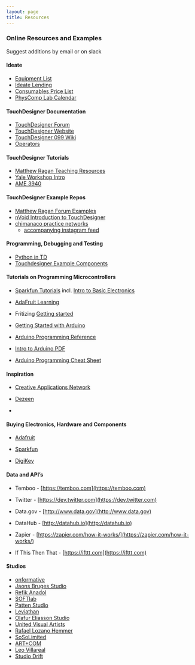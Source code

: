 ```yaml
---
layout: page
title: Resources
---
```


### Online Resources and Examples

Suggest additions by email or on slack

#### Ideate

- [Equipment List](https://resources.ideate.cmu.edu/equipment/)
- [Ideate Lending](https://resources.ideate.cmu.edu/lending/)
- [Consumables Price List](https://resources.ideate.cmu.edu/lending/price-list/)
- [PhysComp Lab Calendar](https://resources.ideate.cmu.edu/reservations/week.php?year=2018&month=8&day=27&area=6)

#### TouchDesigner Documentation

- [TouchDesigner Forum](https://www.derivative.ca/Forum/)
- [TouchDesigner Website](https://www.derivative.ca/)
- [TouchDesigner 099 Wiki](https://docs.derivative.ca/Main_Page)
- [Operators](https://docs.derivative.ca/Operator)

#### TouchDesigner Tutorials

- [Matthew Ragan Teaching Resources](https://matthewragan.com/teaching-resources/touchdesigner/)
- [Yale Workshop Intro](https://matthewragan.com/touchdesigner-workshop-yale-2017/)
- [AME 3940](https://matthewragan.com/teaching-resources/touchdesigner/ame-394-compositional-and-computational-principles-for-media-arts/)

#### TouchDesigner Example Repos

- [Matthew Ragan Forum Examples](https://github.com/raganmd/td_fb_forum_examples)
- [nVoid Introduction to TouchDesigner](https://github.com/nVoid/Introduction-to-touchdesigner)
- [chimanaco practice networks](https://github.com/chimanaco/touchdesigner-practice)
  - [accompanying instagram feed](https://www.instagram.com/chimanaco/)

#### Programming, Debugging and Testing

- [Python in TD](http://www.derivative.ca/wiki088/index.php?title=Introduction_to_Python_Tutorial#Importing_Modules)
- [Touchdesigner Example Components](http://www.derivative.ca/Forum/viewforum.php?f=22)

#### Tutorials on Programming Microcontrollers

- [Sparkfun Tutorials](https://learn.sparkfun.com/tutorials) incl. [Intro to Basic Electronics](https://learn.sparkfun.com/resources/3)

- [AdaFruit Learning](https://learn.adafruit.com)

- Fritizing [Getting started](http://fritzing.org/learning/)

- [Getting Started with Arduino](http://arduino.cc/en/Guide/HomePage)

- [Arduino Programming Reference](http://arduino.cc/en/Reference/HomePage)

- [Intro to Arduino PDF](https://cdn.sparkfun.com/assets/3/9/d/9/e/Intro_to_Arduino_-_v30_1.pdf)

- [Arduino Programming Cheat Sheet](https://cdn.sparkfun.com/assets/f/4/9/2/2/Arduino_Cheat_Sheet-11-12-13.pdf)

#### Inspiration

- [Creative Applications Network](http://www.creativeapplications.net/)

- [Dezeen](https://www.dezeen.com/)

-

#### Buying Electronics, Hardware and Components

- [Adafruit](https://www.adafruit.com)

- [Sparkfun](https://www.sparkfun.com)

- [DigiKey](http://www.digikey.com/)

#### Data and API’s

- Temboo - [https://temboo.com](https://temboo.com)

- Twitter - [https://dev.twitter.com](https://dev.twitter.com)

- Data.gov - [http://www.data.gov](http://www.data.gov)

- DataHub - [http://datahub.io](http://datahub.io)

- Zapier - [https://zapier.com/how-it-works/](https://zapier.com/how-it-works/)

- If This Then That - [https://ifttt.com](https://ifttt.com)

#### Studios

- [onformative](https://onformative.com/work)
- [Jaons Bruges Studio](http://www.jasonbruges.com/art/)
- [Refik Anadol](http://refikanadol.com/)
- [SOFTlab](https://softlabnyc.com/)
- [Patten Studio](http://www.pattenstudio.com/)
- [Leviathan](http://www.lvthn.com/work/)
- [Olafur Eliasson Studio](http://olafureliasson.net/)
- [United Visual Artists](https://uva.co.uk/)
- [Rafael Lozano Hemmer](http://www.lozano-hemmer.com/)
- [SoSoLimited](https://www.sosolimited.com/)
- [ART+COM](https://artcom.de/)
- [Leo Villareal](http://villareal.net/)
- [Studio Drift](http://www.studiodrift.com/)
